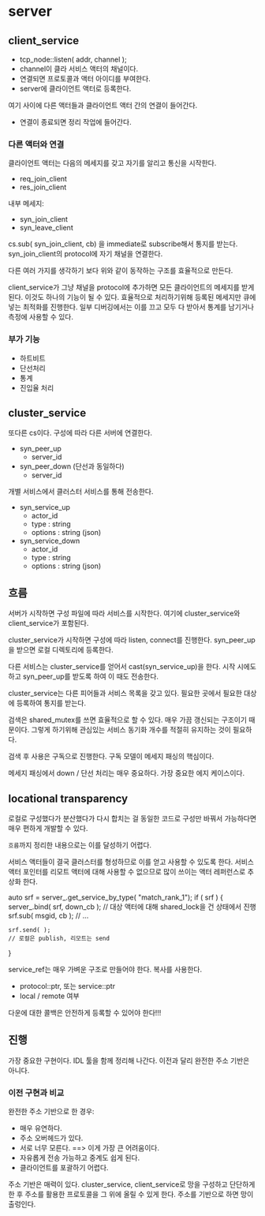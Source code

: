 # server

## client_service

- tcp_node::listen( addr, channel );
- channel이 클라 서비스 액터의 채널이다. 
- 연결되면 프로토콜과 액터 아이디를 부여한다.
- server에 클라이언트 액터로 등록한다.

여기 사이에 다른 액터들과 클라이언트 액터 간의 연결이 들어간다.

- 연결이 종료되면 정리 작업에 들어간다.


### 다른 액터와 연결

클라이언트 액터는 다음의 메세지를 갖고 자기를 알리고 통신을 시작한다.

- req_join_client
- res_join_client

내부 메세지:
- syn_join_client
- syn_leave_client

cs.sub( syn_join_client, cb) 을 immediate로 subscribe해서 통지를 받는다.
syn_join_client의 protocol에 자기 채널을 연결한다.

다른 여러 가지를 생각하기 보다 위와 같이 동작하는 구조를 효율적으로 만든다. 

client_service가 그냥 채널을 protocol에 추가하면 모든 클라이언트의 메세지를 
받게 된다. 이것도 하나의 기능이 될 수 있다. 효율적으로 처리하기위해 
등록된 메세지만 큐에 넣는 최적화를 진행한다. 일부 디버깅에서는 이를 
끄고 모두 다 받아서 통계를 남기거나 측정에 사용할 수 있다.

### 부가 기능

- 하트비트
- 단선처리
- 통계
- 진입율 처리

## cluster_service

또다른 cs이다. 구성에 따라 다른 서버에 연결한다. 
- syn_peer_up
  - server_id
- syn_peer_down (단선과 동일하다)
  - server_id

개별 서비스에서 클러스터 서비스를 통해 전송한다.
- syn_service_up
  - actor_id
  - type : string
  - options : string (json)
- syn_service_down
  - actor_id
  - type : string
  - options : string (json)

## 흐름 

서버가 시작하면 구성 파일에 따라 서비스를 시작한다. 
여기에 cluster_service와 client_service가 포함된다. 

cluster_service가 시작하면 구성에 따라 listen, connect를 진행한다.
syn_peer_up을 받으면 로컬 디렉토리에 등록한다. 

다른 서비스는 cluster_service를 얻어서 cast(syn_service_up)을 한다. 
시작 시에도 하고 syn_peer_up를 받도록 하여 이 때도 전송한다.

cluster_service는 다른 피어들과 서비스 목록을 갖고 있다. 
필요한 곳에서 필요한 대상에 등록하여 통지를 받는다. 

검색은 shared_mutex를 쓰면 효율적으로 할 수 있다. 매우 가끔 갱신되는 
구조이기 때문이다. 그렇게 하기위해 관심있는 서비스 동기화 개수를 적절히
유지하는 것이 필요하다.

검색 후 사용은 구독으로 진행한다. 구독 모델이 메세지 패싱의 핵심이다.

메세지 패싱에서 down / 단선 처리는 매우 중요하다. 가장 중요한 에지 케이스이다.

## locational transparency

로컬로 구성했다가 분산했다가 다시 합치는 걸 동일한 코드로 구성만 바꿔서 가능하다면
매우 편하게 개발할 수 있다. 

`흐름`까지 정리한 내용으로는 이를 달성하기 어렵다. 

서비스 액터들이 결국 클러스터를 형성하므로 이를 얻고 사용할 수 있도록 한다.
서비스 액터 포인터를 리모트 액터에 대해 사용할 수 없으므로 
많이 쓰이는 액터 레퍼런스로 추상화 한다. 

auto srf = server_.get_service_by_type( "match_rank_1");
if ( srf )
{
    server_.bind( srf, down_cb ); // 대상 액터에 대해 shared_lock을 건 상태에서 진행
    srf.sub( msgid, cb ); 
    // ...

    srf.send( );
    // 로컬은 publish, 리모트는 send
}

service_ref는 매우 가벼운 구조로 만들어야 한다. 복사를 사용한다. 
- protocol::ptr, 또는 service::ptr
- local / remote 여부

다운에 대한 콜백은 안전하게 등록할 수 있어야 한다!!!

## 진행 

가장 중요한 구현이다. IDL 툴을 함께 정리해 나간다.
이전과 달리 완전한 주소 기반은 아니다.

### 이전 구현과 비교

완전한 주소 기반으로 한 경우:
- 매우 유연하다.
- 주소 오버헤드가 있다.
- 서로 너무 모른다. ==> 이게 가장 큰 어려움이다. 
- 자유롭게 전송 가능하고 중계도 쉽게 된다.
- 클라이언트를 포괄하기 어렵다.

주소 기반은 매력이 있다. cluster_service, client_service로 망을 구성하고 단단하게 한 후
주소를 활용한 프로토콜을 그 위에 올릴 수 있게 한다. 주소를 기반으로 하면 망이 출렁인다.











